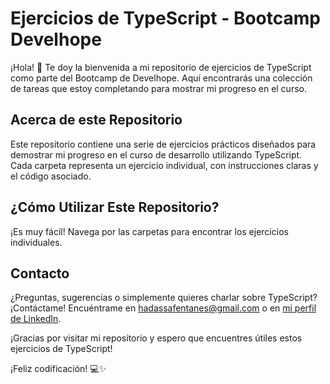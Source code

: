 # Ejercicios de TypeScript - Bootcamp Develhope

¡Hola! 👋 Te doy la bienvenida a mi repositorio de ejercicios de TypeScript como parte del Bootcamp de Develhope. Aquí encontrarás una colección de tareas que estoy completando para mostrar mi progreso en el curso.

## Acerca de este Repositorio

Este repositorio contiene una serie de ejercicios prácticos diseñados para demostrar mi progreso en el curso de desarrollo utilizando TypeScript. Cada carpeta representa un ejercicio individual, con instrucciones claras y el código asociado.

## ¿Cómo Utilizar Este Repositorio?

¡Es muy fácil! Navega por las carpetas para encontrar los ejercicios individuales.

## Contacto

¿Preguntas, sugerencias o simplemente quieres charlar sobre TypeScript? ¡Contáctame! Encuéntrame en [hadassafentanes@gmail.com](mailto:hadassafentanes@gmail.com) o en [mi perfil de LinkedIn](https://www.linkedin.com/in/hfentanes).

¡Gracias por visitar mi repositorio y espero que encuentres útiles estos ejercicios de TypeScript!

¡Feliz codificación! 💻✨
